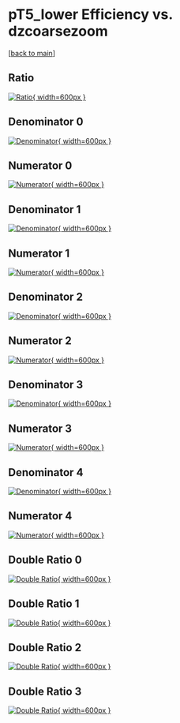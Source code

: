 # pT5_lower Efficiency vs. dzcoarsezoom

[[back to main](./)]



## Ratio

[![Ratio](../mtv/var/pT5_lower_vtr_11_0_eff_dzcoarsezoom.png){ width=600px }](../mtv/var/pT5_lower_vtr_11_0_eff_dzcoarsezoom.pdf)

## Denominator 0

[![Denominator](../mtv/den/pT5_lower_vtr_11_0_eff_dzcoarsezoom_den0.png){ width=600px }](../mtv/den/pT5_lower_vtr_11_0_eff_dzcoarsezoom_den0.pdf)

## Numerator 0

[![Numerator](../mtv/num/pT5_lower_vtr_11_0_eff_dzcoarsezoom_num0.png){ width=600px }](../mtv/num/pT5_lower_vtr_11_0_eff_dzcoarsezoom_num0.pdf)

## Denominator 1

[![Denominator](../mtv/den/pT5_lower_vtr_11_0_eff_dzcoarsezoom_den1.png){ width=600px }](../mtv/den/pT5_lower_vtr_11_0_eff_dzcoarsezoom_den1.pdf)

## Numerator 1

[![Numerator](../mtv/num/pT5_lower_vtr_11_0_eff_dzcoarsezoom_num1.png){ width=600px }](../mtv/num/pT5_lower_vtr_11_0_eff_dzcoarsezoom_num1.pdf)

## Denominator 2

[![Denominator](../mtv/den/pT5_lower_vtr_11_0_eff_dzcoarsezoom_den2.png){ width=600px }](../mtv/den/pT5_lower_vtr_11_0_eff_dzcoarsezoom_den2.pdf)

## Numerator 2

[![Numerator](../mtv/num/pT5_lower_vtr_11_0_eff_dzcoarsezoom_num2.png){ width=600px }](../mtv/num/pT5_lower_vtr_11_0_eff_dzcoarsezoom_num2.pdf)

## Denominator 3

[![Denominator](../mtv/den/pT5_lower_vtr_11_0_eff_dzcoarsezoom_den3.png){ width=600px }](../mtv/den/pT5_lower_vtr_11_0_eff_dzcoarsezoom_den3.pdf)

## Numerator 3

[![Numerator](../mtv/num/pT5_lower_vtr_11_0_eff_dzcoarsezoom_num3.png){ width=600px }](../mtv/num/pT5_lower_vtr_11_0_eff_dzcoarsezoom_num3.pdf)

## Denominator 4

[![Denominator](../mtv/den/pT5_lower_vtr_11_0_eff_dzcoarsezoom_den4.png){ width=600px }](../mtv/den/pT5_lower_vtr_11_0_eff_dzcoarsezoom_den4.pdf)

## Numerator 4

[![Numerator](../mtv/num/pT5_lower_vtr_11_0_eff_dzcoarsezoom_num4.png){ width=600px }](../mtv/num/pT5_lower_vtr_11_0_eff_dzcoarsezoom_num4.pdf)

## Double Ratio 0

[![Double Ratio](../mtv/ratio/pT5_lower_vtr_11_0_eff_dzcoarsezoom_ratio0.png){ width=600px }](../mtv/ratio/pT5_lower_vtr_11_0_eff_dzcoarsezoom_ratio0.pdf)

## Double Ratio 1

[![Double Ratio](../mtv/ratio/pT5_lower_vtr_11_0_eff_dzcoarsezoom_ratio1.png){ width=600px }](../mtv/ratio/pT5_lower_vtr_11_0_eff_dzcoarsezoom_ratio1.pdf)

## Double Ratio 2

[![Double Ratio](../mtv/ratio/pT5_lower_vtr_11_0_eff_dzcoarsezoom_ratio2.png){ width=600px }](../mtv/ratio/pT5_lower_vtr_11_0_eff_dzcoarsezoom_ratio2.pdf)

## Double Ratio 3

[![Double Ratio](../mtv/ratio/pT5_lower_vtr_11_0_eff_dzcoarsezoom_ratio3.png){ width=600px }](../mtv/ratio/pT5_lower_vtr_11_0_eff_dzcoarsezoom_ratio3.pdf)

